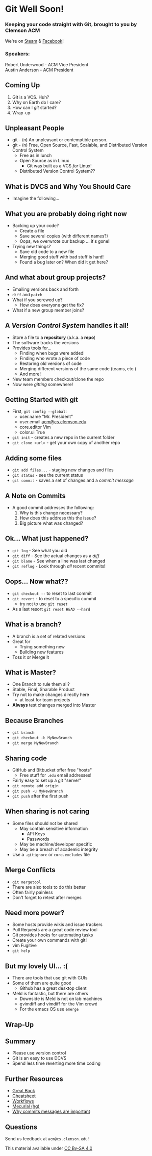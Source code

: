 # Git Well Soon!



### Keeping your code straight with Git, brought to you by Clemson ACM

We're on [Steam](http://steamcommunity.com/groups/clemsonacm) &
[Facebook](https://www.facebook.com/groups/283823058297107/)!

### Speakers:

Robert Underwood - ACM Vice President\
 Austin Anderson - ACM President



## Coming Up

1.  Git is a VCS. Huh?
2.  Why on Earth do I care?
3.  How can I _git_ started?
4.  Wrap-up



## Unpleasant People

-   git - (n) An unpleasant or contemptible person.
-   git - (n) Free, Open Source, Fast, Scalable, and Distributed Version Control System
    -   Free as in lunch
    -   Open Source as in Linux
        -   Git was built as a VCS _for_ Linux!
    -   Distributed Version Control System??



## What is DVCS and Why You Should Care

-   Imagine the following...



## What you are probably doing right now

-   Backing up your code?
    -   Create a file
    -   Save several copies (with different names?)
    -   Oops, we overwrote our backup ... it's gone!
-   Trying new things?
    -   Save old code to a new file
    -   Merging good stuff with bad stuff is hard!
    -   Found a bug later on? When did it get here?



## And what about group projects?

-   Emailing versions back and forth
-   `diff` and `patch`
-   What if you screwed up?
    -   How does everyone get the fix?
-   What if a new group member joins?



## A _Version Control System_ handles it all!

-   Store a file to a **repository** (a.k.a. a **repo**)
-   The software tracks the versions
-   Provides tools for...
    -   Finding when bugs were added
    -   Finding who wrote a piece of code
    -   Restoring old versions of code
    -   Merging different versions of the same code (teams, etc.)
    -   And more!
-   New team members checkout/clone the repo
-   Now were *gitting* somewhere!



## Getting Started with git

-   First, `git config --global`:
    -   user.name   "Mr. President"
    -   user.email acm@cs.clemson.edu
    -   core.editor Vim
    -   color.ui True
-   `git init` - creates a new repo in the current folder
-   `git clone <url>` - get your own copy of another repo



## Adding some files

-   `git add files...` - staging new changes and files
-   `git status` - see the current status
-   `git commit` - saves a set of changes and a *commit message*



## A Note on Commits


-   A good commit addresses the following:
	1.	Why is this change necessary?
	2.	How does this address this the issue?
	3.	Big picture what was changed?



## Ok... What just happened?

-   `git log` - See what you did
-   `git diff` - See the actual changes as a *diff*
-   `git blame` - See when a line was last changed
-   `git reflog` - Look through *all* recent commits!



## Oops... Now what??

-   `git checkout --` to reset to last commit
-   `git revert` - to reset to a specific commit
    -   try not to use `git reset`
-   As a last resort `git reset HEAD --hard`



## What is a branch?

-   A branch is a set of related versions
-   Great for
    -   Trying something new 
    -   Building new features 
-   Toss it or Merge it



## What is Master?

-   One Branch to rule them all?
-   Stable, Final, Sharable Product
-   Try not to make changes directly here
    -   at least for team projects
-   **Always** test changes merged into Master



## Because Branches

-   `git branch`
-   `git checkout -b MyNewBranch`
-   `git merge MyNewBranch`



## Sharing code

-   GitHub and Bitbucket offer free "hosts" 
    -   Free stuff for `.edu` email addresses!
-   Fairly easy to set up a git "server"
-   `git remote add origin`
-   `git push -u MyNewBranch`
-   `git push` after the first push



## When sharing is not caring

-   Some files should not be shared
    -   May contain sensitive information
        -   API Keys
        -   Passwords
    -   May be machine/developer specific
    -   May be a breach of academic integrity
-   Use a `.gitignore` or `core.excludes` file



## Merge Conflicts

-   `git mergetool`
-   There are also tools to do this better
-   Often fairly painless
-   Don't forget to retest after merges



## Need more power?

-   Some hosts provide wikis and issue trackers
-   Pull Requests are a great code review tool
-   Git provides hooks for automating tasks
-   Create your own commands with git!
-   vim Fugitive
-   `git help`



## But my lovely UI... <span id=emoticon>:(</span>

-   There are tools that use git with GUIs
-   Some of them are quite good
    -   Github has a great desktop client
-   Meld is fantastic, but there are others
    -   Downside is Meld is not on lab machines
    -   gvimdiff and vimdiff for the Vim crowd
    -   For the emacs OS use `emerge`



## Wrap-Up




## Summary

-   Please use version control
-   Git is an easy to use DCVS
-   Spend less time reverting more time coding



## Further Resources

-   [Great Book](http://git-scm.com/book)
-   [Cheatsheet](https://www.atlassian.com/dms/wac/images/landing/git/atlassian_git_cheatsheet.pdf)
-   [Workflows](https://www.atlassian.com/git/workflows)
-   [Mecurial (hg)](http://blogs.atlassian.com/2012/02/mercurial-vs-git-why-mercurial/?utm_source=wac-dvcs&utm_medium=text&utm_content=dvcs-options-git-or-mercurial)
-   [Why commits messages are important](https://robots.thoughtbot.com/5-useful-tips-for-a-better-commit-message)




## Questions


Send us feedback at `acm@cs.clemson.edu`!

This material available under [CC By-SA 4.0](http://creativecommons.org/licenses/by-sa/4.0/)
